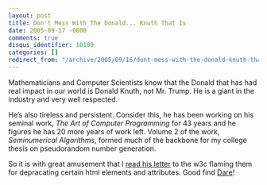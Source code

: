 ```yaml
---
layout: post
title: Don't Mess With The Donald... Knuth That Is
date: 2005-09-17 -0800
comments: true
disqus_identifier: 10180
categories: []
redirect_from: "/archive/2005/09/16/dont-mess-with-the-donald-knuth-that-is.aspx/"
---
```


Mathematicians and Computer Scientists know that the Donald that has had
real impact in our world is Donald Knuth, not Mr. Trump. He is a giant
in the industry and very well respected.

He’s also tireless and persistent. Consider this, he has been working on
his seminal work, *The Art of Computer Programming* for 43 years and he
figures he has 20 more years of work left. Volume 2 of the work,
*Seminumerical Algorithms*, formed much of the backbone for my college
thesis on pseudorandom number generation.

So it is with great amusement that I [read his
letter](http://www.25hoursaday.com/weblog/PermaLink.aspx?guid=76608c5d-f71a-440e-be87-165fa8b6f2f0)
to the w3c flaming them for depracating certain html elements and
attributes. Good find [Dare](http://www.25hoursaday.com/weblog/)!

